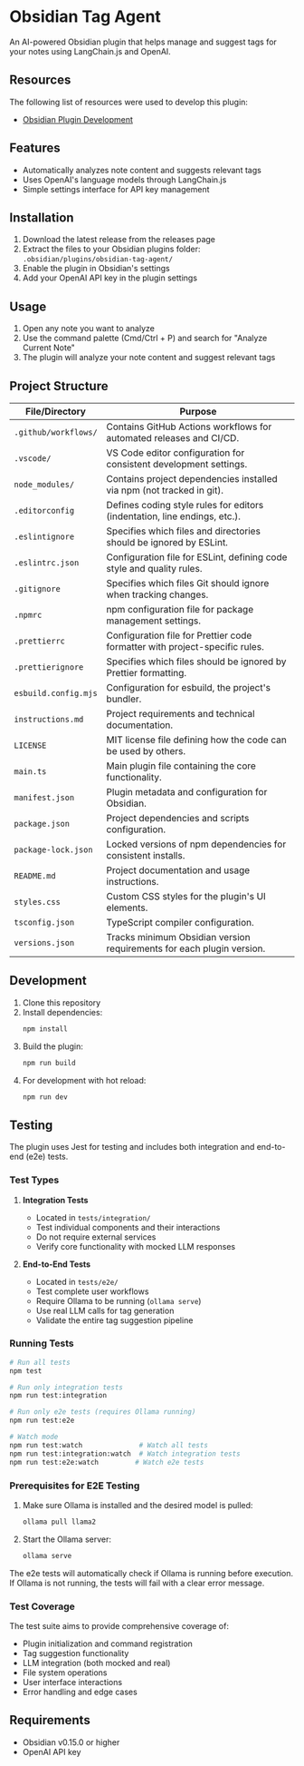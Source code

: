 # Obsidian Tag Agent

An AI-powered Obsidian plugin that helps manage and suggest tags for your notes using LangChain.js and OpenAI.

## Resources
The following list of resources were used to develop this plugin:
- [Obsidian Plugin Development](https://docs.obsidian.md/Plugins/Getting+started/Build+a+plugin)

## Features

- Automatically analyzes note content and suggests relevant tags
- Uses OpenAI's language models through LangChain.js
- Simple settings interface for API key management

## Installation

1. Download the latest release from the releases page
2. Extract the files to your Obsidian plugins folder: `.obsidian/plugins/obsidian-tag-agent/`
3. Enable the plugin in Obsidian's settings
4. Add your OpenAI API key in the plugin settings

## Usage

1. Open any note you want to analyze
2. Use the command palette (Cmd/Ctrl + P) and search for "Analyze Current Note"
3. The plugin will analyze your note content and suggest relevant tags

## Project Structure

| File/Directory | Purpose |
|---------------|---------|
| `.github/workflows/` | Contains GitHub Actions workflows for automated releases and CI/CD. |
| `.vscode/` | VS Code editor configuration for consistent development settings. |
| `node_modules/` | Contains project dependencies installed via npm (not tracked in git). |
| `.editorconfig` | Defines coding style rules for editors (indentation, line endings, etc.). |
| `.eslintignore` | Specifies which files and directories should be ignored by ESLint. |
| `.eslintrc.json` | Configuration file for ESLint, defining code style and quality rules. |
| `.gitignore` | Specifies which files Git should ignore when tracking changes. |
| `.npmrc` | npm configuration file for package management settings. |
| `.prettierrc` | Configuration file for Prettier code formatter with project-specific rules. |
| `.prettierignore` | Specifies which files should be ignored by Prettier formatting. |
| `esbuild.config.mjs` | Configuration for esbuild, the project's bundler. |
| `instructions.md` | Project requirements and technical documentation. |
| `LICENSE` | MIT license file defining how the code can be used by others. |
| `main.ts` | Main plugin file containing the core functionality. |
| `manifest.json` | Plugin metadata and configuration for Obsidian. |
| `package.json` | Project dependencies and scripts configuration. |
| `package-lock.json` | Locked versions of npm dependencies for consistent installs. |
| `README.md` | Project documentation and usage instructions. |
| `styles.css` | Custom CSS styles for the plugin's UI elements. |
| `tsconfig.json` | TypeScript compiler configuration. |
| `versions.json` | Tracks minimum Obsidian version requirements for each plugin version. |

## Development

1. Clone this repository
2. Install dependencies:
   ```bash
   npm install
   ```
3. Build the plugin:
   ```bash
   npm run build
   ```
4. For development with hot reload:
   ```bash
   npm run dev
   ```

## Testing

The plugin uses Jest for testing and includes both integration and end-to-end (e2e) tests.

### Test Types

1. **Integration Tests**
   - Located in `tests/integration/`
   - Test individual components and their interactions
   - Do not require external services
   - Verify core functionality with mocked LLM responses

2. **End-to-End Tests**
   - Located in `tests/e2e/`
   - Test complete user workflows
   - Require Ollama to be running (`ollama serve`)
   - Use real LLM calls for tag generation
   - Validate the entire tag suggestion pipeline

### Running Tests

```bash
# Run all tests
npm test

# Run only integration tests
npm run test:integration

# Run only e2e tests (requires Ollama running)
npm run test:e2e

# Watch mode
npm run test:watch              # Watch all tests
npm run test:integration:watch  # Watch integration tests
npm run test:e2e:watch         # Watch e2e tests
```

### Prerequisites for E2E Testing

1. Make sure Ollama is installed and the desired model is pulled:
   ```bash
   ollama pull llama2
   ```

2. Start the Ollama server:
   ```bash
   ollama serve
   ```

The e2e tests will automatically check if Ollama is running before execution. If Ollama is not running, the tests will fail with a clear error message.

### Test Coverage

The test suite aims to provide comprehensive coverage of:
- Plugin initialization and command registration
- Tag suggestion functionality
- LLM integration (both mocked and real)
- File system operations
- User interface interactions
- Error handling and edge cases

## Requirements

- Obsidian v0.15.0 or higher
- OpenAI API key
